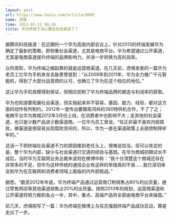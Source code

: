 ```yaml
---
layout: post
url: https://www.huxiu.com/article/8885
name: 虎嗅
time: 2013-01-11 08:20
title: 华为终端下决心要走社会渠道了？
---
```

据腾讯科技报道：在近期的一个华为高层内部会议上，针对2013的终端发展华为确定了最新的策略，即侧重社会渠道，尤其是电商平台。华为希望通过公开渠道，尤其是电商渠道提升终端的品牌影响力，并进一步转换为高利润率。

众所周知，华为终端之崛起靠的就是运营商渠道。在几天前，虎嗅发表的一篇华为老员工忆华为手机来龙去脉里曾提到：“从2009年到2011年，华为全力推广千元智能机，得到了大部分运营商的认可，也确立了华为在这个档位的地位。”

这让华为手机规模得到保证，但相应扼制了华为终端品牌的塑造与利润率的获取。

华为也知道要拓展社会渠道，但实施起来并不容易，基因、能力、经验，都对这方面的动作有所制约。2012年一度传出要跟周鸿祎的360特供机合作，不了了之；电商平台华为商城2012年3月份上线，在消费者中也影响不大；走其他的社会渠道，也只是少数产品进少数渠道商。一位华为员工曾说，“任正非最不喜欢内部腐败，做渠道是很容易出现腐败空间的，所以，华为一直在渠道政策上全部控制得牢牢的。”

这话一下把终端社会渠道不力的原因推到老任头上，很难说恰当，但可以肯定的是，整个华为内部，缺少与社会渠道打交道的经验与基因。在华为商城初期试水不成后，当时华为互联网业务总裁朱波则在微博中称：“我十分清楚这个商城还存在非常多的不足，但华为这样传统的通信企业有这样的举措真的不易……我已深切体会到华为在互联网和消费者领域上面临的内外部挑战。”

据悉，“截至2012年年底，华为终端产品通过运营商订制销售占80%的出货量，通过零售网店等其他渠道销售占20%的出货量。按照2013年的规划，运营商渠道和公开渠道将努力做到各占一半，其中，重点、高端产品将全部由电商平台来操盘。”

前几天，虎嗅刚写了一篇：华为终端在微博上与任志强就终端产品成功互动，算是走出了一步。

